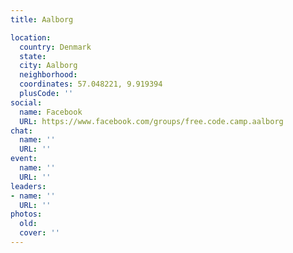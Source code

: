 ```yaml
---
title: Aalborg

location:
  country: Denmark
  state: 
  city: Aalborg
  neighborhood: 
  coordinates: 57.048221, 9.919394
  plusCode: ''
social:
  name: Facebook
  URL: https://www.facebook.com/groups/free.code.camp.aalborg
chat:
  name: ''
  URL: ''
event:
  name: ''
  URL: ''
leaders:
- name: ''
  URL: ''
photos:
  old: 
  cover: ''
---
```

